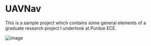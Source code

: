 # UAVNav
This is a sample project which contains some general elements of a graduate research project I undertook at Purdue ECE. 

![image](https://github.com/Kushagrkapoor/UAVNav/assets/48654665/deb44a9a-462d-4637-9000-1011617ab308)

